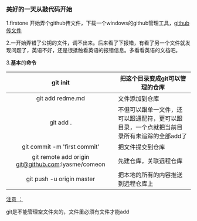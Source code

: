 ### 美好的一天从敲代码开始

1.firstone 开始弄个github传文件，下载一个windows的github管理工具，[github  传文件](https://www.cnblogs.com/specter45/p/github.html)

2.一开始弄错了公钥的文件，调不出来。后来看了下报错，有看了另一个文件就发现问题了，英语不好，还是很抵触看英语的报错信息。多看看英语的文档吧。

3.**基本**的**命令**

  

|                 git init                 | 把这个目录变成git可以管理的仓库                        |
| :--------------------------------------: | ---------------------------------------- |
|             git add redme.md             | 文件添加到仓库                                  |
|                git add .                 | 不但可以跟单一文件，还可以跟通配符，更可以跟目录，一个点就把当前目录所有未追踪的全部add了 |
|       git commit -m 'first commit'       | 把文件提交到仓库                                 |
| git remote add origin git@github.com:lyasme/comeon | 先建仓库，关联远程仓库                              |
|        git push -u origin master         | 把本地的所有的内容推送到远程仓库上                        |

<u>注意 ：</u>

git是不能管理空文件夹的，文件里必须有文件才能add

